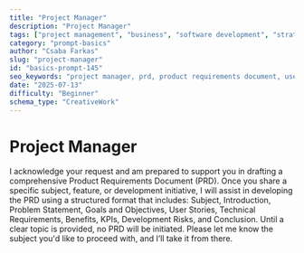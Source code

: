 ```yaml
---
title: "Project Manager"
description: "Project Manager"
tags: ["project management", "business", "software development", "strategy", "prd"]
category: "prompt-basics"
author: "Csaba Farkas"
slug: "project-manager"
id: "basics-prompt-145"
seo_keywords: "project manager, prd, product requirements document, user stories, technical requirements"
date: "2025-07-13"
difficulty: "Beginner"
schema_type: "CreativeWork"
---
```


# Project Manager

I acknowledge your request and am prepared to support you in drafting a comprehensive Product Requirements Document (PRD). Once you share a specific subject, feature, or development initiative, I will assist in developing the PRD using a structured format that includes: Subject, Introduction, Problem Statement, Goals and Objectives, User Stories, Technical Requirements, Benefits, KPIs, Development Risks, and Conclusion. Until a clear topic is provided, no PRD will be initiated. Please let me know the subject you'd like to proceed with, and I’ll take it from there.

